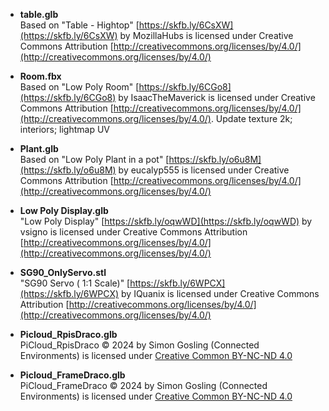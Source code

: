 
* **table.glb** <br>
Based on "Table - Hightop" [https://skfb.ly/6CsXW](https://skfb.ly/6CsXW) by MozillaHubs is licensed under Creative Commons Attribution [http://creativecommons.org/licenses/by/4.0/](http://creativecommons.org/licenses/by/4.0/)

* **Room.fbx** <br>
Based on "Low Poly Room" [https://skfb.ly/6CGo8](https://skfb.ly/6CGo8) by IsaacTheMaverick is licensed under Creative Commons Attribution [http://creativecommons.org/licenses/by/4.0/](http://creativecommons.org/licenses/by/4.0/). Update texture 2k; interiors; lightmap UV

* **Plant.glb** <br>
Based on "Low Poly Plant in a pot" [https://skfb.ly/o6u8M](https://skfb.ly/o6u8M) by eucalyp555 is licensed under Creative Commons Attribution [http://creativecommons.org/licenses/by/4.0/](http://creativecommons.org/licenses/by/4.0/)

* **Low Poly Display.glb** <br>
"Low Poly Display" [https://skfb.ly/oqwWD](https://skfb.ly/oqwWD) by vsigno is licensed under Creative Commons Attribution [http://creativecommons.org/licenses/by/4.0/](http://creativecommons.org/licenses/by/4.0/)

* **SG90_OnlyServo.stl** <br>
"SG90 Servo ( 1:1 Scale)" [https://skfb.ly/6WPCX](https://skfb.ly/6WPCX) by IQuanix is licensed under Creative Commons Attribution [http://creativecommons.org/licenses/by/4.0/](http://creativecommons.org/licenses/by/4.0/)

* **Picloud_RpisDraco.glb** <br>
PiCloud_RpisDraco © 2024 by Simon Gosling (Connected Environments) is licensed under [Creative Common BY-NC-ND 4.0](https://creativecommons.org/licenses/by-nc-nd/4.0/deed.en)

* **Picloud_FrameDraco.glb** <br>
PiCloud_FrameDraco © 2024 by Simon Gosling (Connected Environments) is licensed under [Creative Common BY-NC-ND 4.0](https://creativecommons.org/licenses/by-nc-nd/4.0/deed.en)


